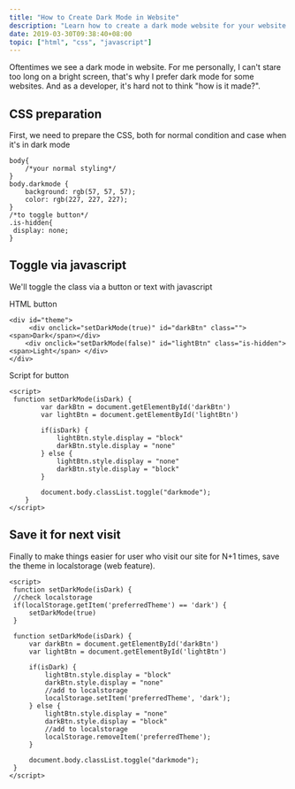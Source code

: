 ```yaml
---
title: "How to Create Dark Mode in Website"
description: "Learn how to create a dark mode website for your website. It's actually easier that you think"
date: 2019-03-30T09:38:40+08:00
topic: ["html", "css", "javascript"]
---
```


Oftentimes we see a dark mode in website. For me personally, I can't stare too long on a bright screen, that's why I prefer dark mode for some websites. And as a developer, it's hard not to think "how is it made?".

## CSS preparation

First, we need to prepare the CSS, both for normal condition and case when it's in dark mode
```
body{
    /*your normal styling*/
}
body.darkmode {
    background: rgb(57, 57, 57);
    color: rgb(227, 227, 227);
}
/*to toggle button*/
.is-hidden{
 display: none;    
}
```

## Toggle via javascript
We'll toggle the class via a button or text with javascript

HTML button
```
<div id="theme">
     <div onclick="setDarkMode(true)" id="darkBtn" class="">  <span>Dark</span></div>
    <div onclick="setDarkMode(false)" id="lightBtn" class="is-hidden"> <span>Light</span> </div>
</div> 
```
Script for button
```
<script>
 function setDarkMode(isDark) {
        var darkBtn = document.getElementById('darkBtn')
        var lightBtn = document.getElementById('lightBtn')

        if(isDark) {
            lightBtn.style.display = "block"
            darkBtn.style.display = "none"
        } else {
            lightBtn.style.display = "none"
            darkBtn.style.display = "block"
        }

        document.body.classList.toggle("darkmode");
    }
</script> 
```

## Save it for next visit

Finally to make things easier for user who visit our site for N+1 times, save the theme in localstorage (web feature).
```
<script>
 function setDarkMode(isDark) {
 //check localstorage
 if(localStorage.getItem('preferredTheme') == 'dark') {
     setDarkMode(true)
 }

 function setDarkMode(isDark) {
     var darkBtn = document.getElementById('darkBtn')
     var lightBtn = document.getElementById('lightBtn')

     if(isDark) {
         lightBtn.style.display = "block"
         darkBtn.style.display = "none"
         //add to localstorage
         localStorage.setItem('preferredTheme', 'dark');
     } else {
         lightBtn.style.display = "none"
         darkBtn.style.display = "block"
         //add to localstorage
         localStorage.removeItem('preferredTheme');
     }

     document.body.classList.toggle("darkmode");
 }
</script> 
```

